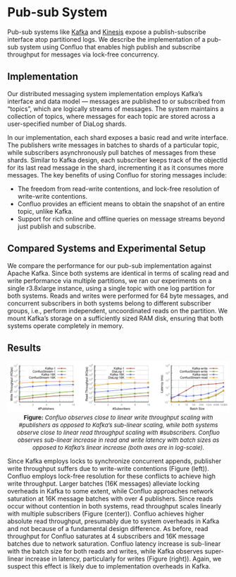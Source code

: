 # Pub-sub System

Pub-sub systems like [Kafka](https://kafka.apache.org) and [Kinesis](https://aws.amazon.com/kinesis/) expose a publish-subscribe interface atop partitioned logs. We describe the implementation of a pub-sub system using Confluo that enables high publish and subscribe throughput for messages via lock-free concurrency.

## Implementation

Our distributed messaging system implementation employs Kafka’s interface and data model — messages are published to or subscribed from “topics”, which are logically streams of messages. The system maintains a collection of topics, where messages for each topic are stored across a user-specified number of DiaLog shards.

In our implementation, each shard exposes a basic read and write interface. The publishers write messages in batches to shards of a particular topic, while subscribers asynchronously pull batches of messages from these shards. Similar to Kafka design, each subscriber keeps track of the objectId for its last read message in the shard, incrementing it as it consumes more messages. The key benefits of using Confluo for storing messages include:

* The freedom from read-write contentions, and lock-free resolution of write-write contentions.
* Confluo provides an efficient means to obtain the snapshot of an entire topic, unlike Kafka. 
* Support for rich online and offline queries on message streams beyond just publish and subscribe.

## Compared Systems and Experimental Setup

We compare the performance for our pub-sub implementation against Apache Kafka. Since both systems are identical in terms of scaling read and write performance via multiple partitions, we ran our experiments on a single r3.8xlarge instance, using a single topic with one log partition for both systems. Reads and writes were performed for 64 byte messages, and concurrent subscribers in both systems belong to different subscriber groups, i.e., perform independent, uncoordinated reads on the partition. We mount Kafka’s storage on a sufficiently sized RAM disk, ensuring that both systems operate completely in memory.

## Results

<p align="center">
	<img src="/img/pub_sub_perf.png" />
	<font size="-1"><b>Figure:</b> <em> Confluo observes close to linear write throughput scaling with #publishers as opposed to Kafka’s sub-linear scaling, while both systems observe close to linear read throughput scaling with #subscribers. Confluo observes sub-linear increase in read and write latency with batch sizes as opposed to Kafka’s linear increase (both axes are in log-scale).</em></font>
</p>

Since Kafka employs locks to synchronize concurrent appends, publisher write throughput suffers due to write-write contentions (Figure (left)). Confluo employs lock-free resolution for these conflicts to achieve high write throughput. Larger batches (16K messages) alleviate locking overheads in Kafka to some extent, while Confluo approaches network saturation at 16K message batches with over 4 publishers. Since reads occur without contention in both systems, read throughput scales linearly with multiple subscribers (Figure (center)). Confluo achieves higher absolute read throughput, presumably due to system overheads in Kafka and not because of a fundamental design difference. As before, read throughput for Confluo saturates at 4 subscribers and 16K message batches due to network saturation. Confluo latency increase is sub-linear with the batch size for both reads and writes, while Kafka observes super-linear increase in latency, particularly for writes (Figure (right)). Again, we suspect this effect is likely due to implementation overheads in Kafka.